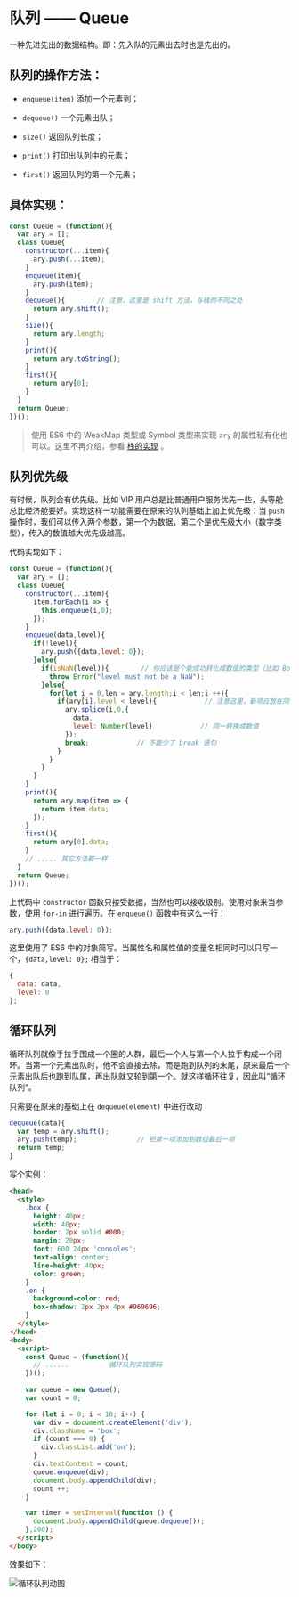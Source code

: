 # 队列 —— Queue

一种先进先出的数据结构。即：先入队的元素出去时也是先出的。

## 队列的操作方法：

+ `enqueue(item)` 添加一个元素到；

+ `dequeue()` 一个元素出队；

+ `size()` 返回队列长度；

+ `print()` 打印出队列中的元素；

+ `first()` 返回队列的第一个元素；

## 具体实现：

```javascript
const Queue = (function(){
  var ary = [];
  class Queue{
    constructor(...item){
      ary.push(...item);
    }
    enqueue(item){
      ary.push(item);
    }
    dequeue(){        // 注意，这里是 shift 方法，与栈的不同之处
      return ary.shift();
    }
    size(){
      return ary.length;
    }
    print(){
      return ary.toString();
    }
    first(){
      return ary[0];
    }
  }
  return Queue;
})();
```

> 使用 ES6 中的 WeakMap 类型或 Symbol 类型来实现 `ary` 的属性私有化也可以。这里不再介绍，参看 [栈的实现](./栈.md) 。

## 队列优先级

有时候，队列会有优先级。比如 VIP 用户总是比普通用户服务优先一些，头等舱总比经济舱要好。实现这样一功能需要在原来的队列基础上加上优先级：当 `push` 操作时，我们可以传入两个参数，第一个为数据，第二个是优先级大小（数字类型），传入的数值越大优先级越高。

代码实现如下：

```javascript
const Queue = (function(){
  var ary = [];
  class Queue{
    constructor(...item){
      item.forEach(i => {
        this.enqueue(i,0);
      });
    }
    enqueue(data,level){
      if(!level){
        ary.push({data,level: 0});
      }else{
        if(isNaN(level)){        // 你应该是个能成功转化成数值的类型（比如 Boolean、字符数字）
          throw Error("level must not be a NaN");
        }else{
          for(let i = 0,len = ary.length;i < len;i ++){
            if(ary[i].level < level){            // 注意这里，新项应放在同等级别的末尾
              ary.splice(i,0,{
                data,
                level: Number(level)            // 同一转换成数值
              });
              break;            // 不能少了 break 语句
            }
          }
        }
      }
    }
    print(){
      return ary.map(item => {
        return item.data;
      });
    }
    first(){
      return ary[0].data;
    }
    // ..... 其它方法都一样
  }
  return Queue;
})();
```

上代码中 `constructor` 函数只接受数据，当然也可以接收级别。使用对象来当参数，使用 `for-in` 进行遍历。在 `enqueue()` 函数中有这么一行：

```javascript
ary.push({data,level: 0});
```

这里使用了 ES6 中的对象简写。当属性名和属性值的变量名相同时可以只写一个，`{data,level: 0};` 相当于：

```javascript
{
  data: data,
  level: 0
};
```

## 循环队列

循环队列就像手拉手围成一个圈的人群，最后一个人与第一个人拉手构成一个闭环。当第一个元素出队时，他不会直接去除，而是跑到队列的末尾，原来最后一个元素出队后也跑到队尾，再出队就又轮到第一个。就这样循环往复，因此叫“循环队列”。

只需要在原来的基础上在 `dequeue(element)`  中进行改动：

```javascript
dequeue(data){
  var temp = ary.shift();
  ary.push(temp);				// 把第一项添加到数组最后一项
  return temp;
}
```



写个实例：

```html
<head>
  <style>
  	.box {
      height: 40px;
      width: 40px;
      border: 2px solid #000;
      margin: 20px;
      font: 600 24px 'consoles';
      text-align: center;
      line-height: 40px;
      color: green;
    }
    .on {
      background-color: red;
      box-shadow: 2px 2px 4px #969696;
    }
  </style>
</head>
<body>
  <script>
  	const Queue = (function(){
      // ......			 循环队列实现源码
    })();
    
    var queue = new Queue();
    var count = 0;

    for (let i = 0; i < 10; i++) {
      var div = document.createElement('div');
      div.className = 'box';
      if (count === 0) {
        div.classList.add('on');
      }
      div.textContent = count;
      queue.enqueue(div);
      document.body.appendChild(div);
      count ++;
    }

    var timer = setInterval(function () {
      document.body.appendChild(queue.dequeue());
    },200);
  </script>
</body>
```

效果如下：

![循环队列动图](./image/queue.gif)


